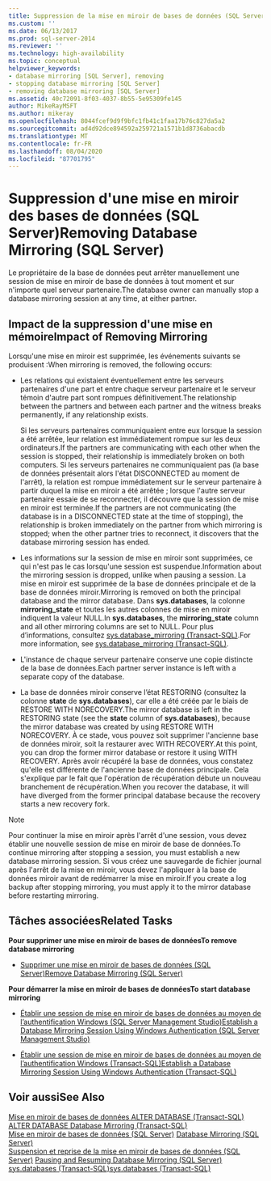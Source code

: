 ```yaml
---
title: Suppression de la mise en miroir de bases de données (SQL Server) | Microsoft Docs
ms.custom: ''
ms.date: 06/13/2017
ms.prod: sql-server-2014
ms.reviewer: ''
ms.technology: high-availability
ms.topic: conceptual
helpviewer_keywords:
- database mirroring [SQL Server], removing
- stopping database mirroring [SQL Server]
- removing database mirroring [SQL Server]
ms.assetid: 40c72091-8f03-4037-8b55-5e95309fe145
author: MikeRayMSFT
ms.author: mikeray
ms.openlocfilehash: 8044fcef9d9f9bfc1fb41c1faa17b76c827da5a2
ms.sourcegitcommit: ad4d92dce894592a259721a1571b1d8736abacdb
ms.translationtype: MT
ms.contentlocale: fr-FR
ms.lasthandoff: 08/04/2020
ms.locfileid: "87701795"
---
```

# <a name="removing-database-mirroring-sql-server"></a><span data-ttu-id="71b75-102">Suppression d'une mise en miroir des bases de données (SQL Server)</span><span class="sxs-lookup"><span data-stu-id="71b75-102">Removing Database Mirroring (SQL Server)</span></span>
  <span data-ttu-id="71b75-103">Le propriétaire de la base de données peut arrêter manuellement une session de mise en miroir de base de données à tout moment et sur n'importe quel serveur partenaire.</span><span class="sxs-lookup"><span data-stu-id="71b75-103">The database owner can manually stop a database mirroring session at any time, at either partner.</span></span>  
  
## <a name="impact-of-removing-mirroring"></a><span data-ttu-id="71b75-104">Impact de la suppression d'une mise en mémoire</span><span class="sxs-lookup"><span data-stu-id="71b75-104">Impact of Removing Mirroring</span></span>  
 <span data-ttu-id="71b75-105">Lorsqu'une mise en miroir est supprimée, les événements suivants se produisent :</span><span class="sxs-lookup"><span data-stu-id="71b75-105">When mirroring is removed, the following occurs:</span></span>  
  
-   <span data-ttu-id="71b75-106">Les relations qui existaient éventuellement entre les serveurs partenaires d'une part et entre chaque serveur partenaire et le serveur témoin d'autre part sont rompues définitivement.</span><span class="sxs-lookup"><span data-stu-id="71b75-106">The relationship between the partners and between each partner and the witness breaks permanently, if any relationship exists.</span></span>  
  
     <span data-ttu-id="71b75-107">Si les serveurs partenaires communiquaient entre eux lorsque la session a été arrêtée, leur relation est immédiatement rompue sur les deux ordinateurs.</span><span class="sxs-lookup"><span data-stu-id="71b75-107">If the partners are communicating with each other when the session is stopped, their relationship is immediately broken on both computers.</span></span> <span data-ttu-id="71b75-108">Si les serveurs partenaires ne communiquaient pas (la base de données présentait alors l'état DISCONNECTED au moment de l'arrêt), la relation est rompue immédiatement sur le serveur partenaire à partir duquel la mise en miroir a été arrêtée ; lorsque l'autre serveur partenaire essaie de se reconnecter, il découvre que la session de mise en miroir est terminée.</span><span class="sxs-lookup"><span data-stu-id="71b75-108">If the partners are not communicating (the database is in a DISCONNECTED state at the time of stopping), the relationship is broken immediately on the partner from which mirroring is stopped; when the other partner tries to reconnect, it discovers that the database mirroring session has ended.</span></span>  
  
-   <span data-ttu-id="71b75-109">Les informations sur la session de mise en miroir sont supprimées, ce qui n'est pas le cas lorsqu'une session est suspendue.</span><span class="sxs-lookup"><span data-stu-id="71b75-109">Information about the mirroring session is dropped, unlike when pausing a session.</span></span> <span data-ttu-id="71b75-110">La mise en miroir est supprimée de la base de données principale et de la base de données miroir.</span><span class="sxs-lookup"><span data-stu-id="71b75-110">Mirroring is removed on both the principal database and the mirror database.</span></span> <span data-ttu-id="71b75-111">Dans **sys.databases**, la colonne **mirroring_state** et toutes les autres colonnes de mise en miroir indiquent la valeur NULL.</span><span class="sxs-lookup"><span data-stu-id="71b75-111">In **sys.databases**, the **mirroring_state** column and all other mirroring columns are set to NULL.</span></span> <span data-ttu-id="71b75-112">Pour plus d’informations, consultez [sys.database_mirroring &#40;Transact-SQL&#41;](/sql/relational-databases/system-catalog-views/sys-database-mirroring-transact-sql).</span><span class="sxs-lookup"><span data-stu-id="71b75-112">For more information, see [sys.database_mirroring &#40;Transact-SQL&#41;](/sql/relational-databases/system-catalog-views/sys-database-mirroring-transact-sql).</span></span>  
  
-   <span data-ttu-id="71b75-113">L'instance de chaque serveur partenaire conserve une copie distincte de la base de données.</span><span class="sxs-lookup"><span data-stu-id="71b75-113">Each partner server instance is left with a separate copy of the database.</span></span>  
  
-   <span data-ttu-id="71b75-114">La base de données miroir conserve l’état RESTORING (consultez la colonne **state** de **sys.databases**), car elle a été créée par le biais de RESTORE WITH NORECOVERY.</span><span class="sxs-lookup"><span data-stu-id="71b75-114">The mirror database is left in the RESTORING state (see the **state** column of **sys.databases**), because the mirror database was created by using RESTORE WITH NORECOVERY.</span></span> <span data-ttu-id="71b75-115">À ce stade, vous pouvez soit supprimer l'ancienne base de données miroir, soit la restaurer avec WITH RECOVERY.</span><span class="sxs-lookup"><span data-stu-id="71b75-115">At this point, you can drop the former mirror database or restore it using WITH RECOVERY.</span></span> <span data-ttu-id="71b75-116">Après avoir récupéré la base de données, vous constatez qu'elle est différente de l'ancienne base de données principale. Cela s'explique par le fait que l'opération de récupération débute un nouveau branchement de récupération.</span><span class="sxs-lookup"><span data-stu-id="71b75-116">When you recover the database, it will have diverged from the former principal database because the recovery starts a new recovery fork.</span></span>  
  
> [!NOTE]  
>  <span data-ttu-id="71b75-117">Pour continuer la mise en miroir après l'arrêt d'une session, vous devez établir une nouvelle session de mise en miroir de base de données.</span><span class="sxs-lookup"><span data-stu-id="71b75-117">To continue mirroring after stopping a session, you must establish a new database mirroring session.</span></span> <span data-ttu-id="71b75-118">Si vous créez une sauvegarde de fichier journal après l'arrêt de la mise en miroir, vous devez l'appliquer à la base de données miroir avant de redémarrer la mise en miroir.</span><span class="sxs-lookup"><span data-stu-id="71b75-118">If you create a log backup after stopping mirroring, you must apply it to the mirror database before restarting mirroring.</span></span>  
  
##  <a name="related-tasks"></a><a name="RelatedTasks"></a> <span data-ttu-id="71b75-119">Tâches associées</span><span class="sxs-lookup"><span data-stu-id="71b75-119">Related Tasks</span></span>  
 <span data-ttu-id="71b75-120">**Pour supprimer une mise en miroir de bases de données**</span><span class="sxs-lookup"><span data-stu-id="71b75-120">**To remove database mirroring**</span></span>  
  
-   [<span data-ttu-id="71b75-121">Supprimer une mise en miroir de bases de données &#40;SQL Server&#41;</span><span class="sxs-lookup"><span data-stu-id="71b75-121">Remove Database Mirroring &#40;SQL Server&#41;</span></span>](database-mirroring-sql-server.md)  
  
 <span data-ttu-id="71b75-122">**Pour démarrer la mise en miroir de bases de données**</span><span class="sxs-lookup"><span data-stu-id="71b75-122">**To start database mirroring**</span></span>  
  
-   [<span data-ttu-id="71b75-123">Établir une session de mise en miroir de bases de données au moyen de l’authentification Windows &#40;SQL Server Management Studio&#41;</span><span class="sxs-lookup"><span data-stu-id="71b75-123">Establish a Database Mirroring Session Using Windows Authentication &#40;SQL Server Management Studio&#41;</span></span>](establish-database-mirroring-session-windows-authentication.md)  
  
-   [<span data-ttu-id="71b75-124">Établir une session de mise en miroir de bases de données au moyen de l’authentification Windows &#40;Transact-SQL&#41;</span><span class="sxs-lookup"><span data-stu-id="71b75-124">Establish a Database Mirroring Session Using Windows Authentication &#40;Transact-SQL&#41;</span></span>](database-mirroring-establish-session-windows-authentication.md)  
  

  
## <a name="see-also"></a><span data-ttu-id="71b75-125">Voir aussi</span><span class="sxs-lookup"><span data-stu-id="71b75-125">See Also</span></span>  
 <span data-ttu-id="71b75-126">[Mise en miroir de bases de données ALTER DATABASE &#40;Transact-SQL&#41;](/sql/t-sql/statements/alter-database-transact-sql-database-mirroring) </span><span class="sxs-lookup"><span data-stu-id="71b75-126">[ALTER DATABASE Database Mirroring &#40;Transact-SQL&#41;](/sql/t-sql/statements/alter-database-transact-sql-database-mirroring) </span></span>  
 <span data-ttu-id="71b75-127">[Mise en miroir de bases de données &#40;SQL Server&#41;](database-mirroring-sql-server.md) </span><span class="sxs-lookup"><span data-stu-id="71b75-127">[Database Mirroring &#40;SQL Server&#41;](database-mirroring-sql-server.md) </span></span>  
 <span data-ttu-id="71b75-128">[Suspension et reprise de la mise en miroir de bases de données &#40;SQL Server&#41;](pausing-and-resuming-database-mirroring-sql-server.md) </span><span class="sxs-lookup"><span data-stu-id="71b75-128">[Pausing and Resuming Database Mirroring &#40;SQL Server&#41;](pausing-and-resuming-database-mirroring-sql-server.md) </span></span>  
 [<span data-ttu-id="71b75-129">sys.databases &#40;Transact-SQL&#41;</span><span class="sxs-lookup"><span data-stu-id="71b75-129">sys.databases &#40;Transact-SQL&#41;</span></span>](/sql/relational-databases/system-catalog-views/sys-databases-transact-sql)  
  
  
